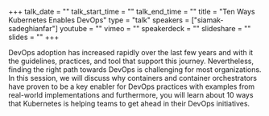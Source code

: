 +++
talk_date = ""
talk_start_time = ""
talk_end_time = ""
title = "Ten Ways Kubernetes Enables DevOps"
type = "talk"
speakers = ["siamak-sadeghianfar"]
youtube = ""
vimeo = ""
speakerdeck = ""
slideshare = ""
slides = ""
+++

DevOps adoption has increased rapidly over the last few years and with it the guidelines, practices, and tool that support this journey. Nevertheless, finding the right path towards DevOps is challenging for most organizations. In this session, we will discuss why containers and container orchestrators have proven to be a key enabler for DevOps practices with examples from real-world implementations and furthermore, you will learn about 10 ways that Kubernetes is helping teams to get ahead in their DevOps initiatives.
